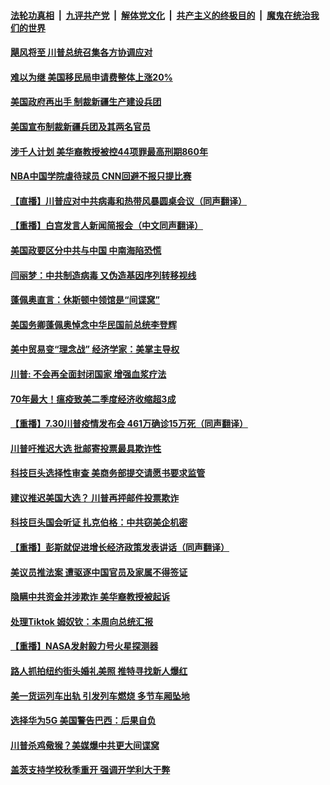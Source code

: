

####  [法轮功真相](../../../../basic/blob/master/README.md?t=08010702) &nbsp;|&nbsp; [九评共产党](../../../../9ping.md/blob/master/README.md?t=08010702) &nbsp;|&nbsp; [解体党文化](../../../../jtdwh.md/blob/master/README.md?t=08010702)  &nbsp;|&nbsp; [共产主义的终极目的](../../../../gczydzjmd.md/blob/master/README.md?t=08010702) &nbsp;|&nbsp; [魔鬼在统治我们的世界](../../../../mgztzwmdsj.md/blob/master/README.md?t=08010702) 

#### [飓风将至 川普总统召集各方协调应对](../pages/prog203/a102907553.md?t=08010702) 

#### [难以为继 美国移民局申请费整体上涨20%](../pages/prog203/a102907540.md?t=08010702) 

#### [美国政府再出手 制裁新疆生产建设兵团](../pages/prog203/a102907523.md?t=08010702) 

#### [美国宣布制裁新疆兵团及其两名官员](../pages/prog203/a102907468.md?t=08010702) 

#### [涉千人计划 美华裔教授被控44项罪最高刑期860年](../pages/prog203/a102907394.md?t=08010702) 

#### [NBA中国学院虐待球员 CNN回避不报只提比赛](../pages/prog203/a102907411.md?t=08010702) 

#### [【直播】川普应对中共病毒和热带风暴圆桌会议（同声翻译）](../pages/prog203/a102907390.md?t=08010702) 

#### [【重播】白宫发言人新闻简报会（中文同声翻译）](../pages/prog203/a102907200.md?t=08010702) 

#### [美国政要区分中共与中国 中南海陷恐慌](../pages/prog203/a102907000.md?t=08010702) 

#### [闫丽梦：中共制造病毒 又伪造基因序列转移视线](../pages/prog203/a102906553.md?t=08010702) 

#### [蓬佩奥直言：休斯顿中领馆是“间谍窝”](../pages/prog203/a102906838.md?t=08010702) 

#### [美国务卿蓬佩奥悼念中华民国前总统李登辉](../pages/prog203/a102906762.md?t=08010702) 

#### [美中贸易变“理念战” 经济学家：美掌主导权](../pages/prog203/a102906708.md?t=08010702) 

#### [川普: 不会再全面封闭国家 增强血浆疗法](../pages/prog203/a102906672.md?t=08010702) 

#### [70年最大！瘟疫致美二季度经济收缩超3成](../pages/prog203/a102906625.md?t=08010702) 

#### [【重播】7.30川普疫情发布会 461万确诊15万死（同声翻译）](../pages/prog203/a102906606.md?t=08010702) 

#### [川普吁推迟大选 批邮寄投票最具欺诈性](../pages/prog203/a102906598.md?t=08010702) 

#### [科技巨头选择性审查 美商务部提交请愿书要求监管](../pages/prog203/a102906389.md?t=08010702) 

#### [建议推迟美国大选？ 川普再抨邮件投票欺诈](../pages/prog203/a102906523.md?t=08010702) 

#### [科技巨头国会听证 扎克伯格：中共窃美企机密](../pages/prog203/a102906520.md?t=08010702) 

#### [【重播】彭斯就促进增长经济政策发表讲话（同声翻译）](../pages/prog203/a102906522.md?t=08010702) 

#### [美议员推法案 遭驱逐中国官员及家属不得签证](../pages/prog203/a102906452.md?t=08010702) 

#### [隐瞒中共资金并涉欺诈 美华裔教授被起诉](../pages/prog203/a102906444.md?t=08010702) 

#### [处理Tiktok 姆奴钦：本周向总统汇报](../pages/prog203/a102906438.md?t=08010702) 

#### [【重播】NASA发射毅力号火星探测器](../pages/prog203/a102906324.md?t=08010702) 

#### [路人抓拍纽约街头婚礼美照 推特寻找新人爆红](../pages/prog203/a102906140.md?t=08010702) 

#### [美一货运列车出轨 引发列车燃烧 多节车厢坠地](../pages/prog203/a102906126.md?t=08010702) 

#### [选择华为5G 美国警告巴西：后果自负](../pages/prog203/a102906021.md?t=08010702) 

#### [川普杀鸡儆猴？美媒爆中共更大间谍窝](../pages/prog203/a102905993.md?t=08010702) 

#### [盖茨支持学校秋季重开 强调开学利大于弊](../pages/prog203/a102906010.md?t=08010702) 

